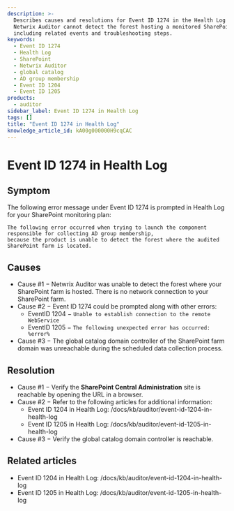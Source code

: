 ```yaml
---
description: >-
  Describes causes and resolutions for Event ID 1274 in the Health Log when
  Netwrix Auditor cannot detect the forest hosting a monitored SharePoint farm,
  including related events and troubleshooting steps.
keywords:
  - Event ID 1274
  - Health Log
  - SharePoint
  - Netwrix Auditor
  - global catalog
  - AD group membership
  - Event ID 1204
  - Event ID 1205
products:
  - auditor
sidebar_label: Event ID 1274 in Health Log
tags: []
title: "Event ID 1274 in Health Log"
knowledge_article_id: kA00g000000H9cqCAC
---
```


# Event ID 1274 in Health Log

## Symptom

The following error message under Event ID 1274 is prompted in Health Log for your SharePoint monitoring plan:

```text
The following error occurred when trying to launch the component responsible for collecting AD group membership,
because the product is unable to detect the forest where the audited SharePoint farm is located.
```

## Causes

- Cause #1 − Netwrix Auditor was unable to detect the forest where your SharePoint farm is hosted. There is no network connection to your SharePoint farm.
- Cause #2 − Event ID 1274 could be prompted along with other errors:
  - EventID 1204 − `Unable to establish connection to the remote WebService`
  - EventID 1205 − `The following unexpected error has occurred: %error%`
- Cause #3 − The global catalog domain controller of the SharePoint farm domain was unreachable during the scheduled data collection process.

## Resolution

- Cause #1 − Verify the **SharePoint Central Administration** site is reachable by opening the URL in a browser.
- Cause #2 − Refer to the following articles for additional information:
  - Event ID 1204 in Health Log: /docs/kb/auditor/event-id-1204-in-health-log
  - Event ID 1205 in Health Log: /docs/kb/auditor/event-id-1205-in-health-log
- Cause #3 − Verify the global catalog domain controller is reachable.

## Related articles

- Event ID 1204 in Health Log: /docs/kb/auditor/event-id-1204-in-health-log
- Event ID 1205 in Health Log: /docs/kb/auditor/event-id-1205-in-health-log
